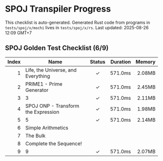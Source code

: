 # SPOJ Transpiler Progress

This checklist is auto-generated.
Generated Rust code from programs in `tests/spoj/x/mochi` lives in `tests/spoj/x/rs`.
Last updated: 2025-08-26 12:09 GMT+7

## SPOJ Golden Test Checklist (6/9)
| Index | Name | Status | Duration | Memory |
|------:|------|:------:|---------:|-------:|
| 1 | Life, the Universe, and Everything | ✓ | 571.0ms | 2.08MB |
| 2 | PRIME1 - Prime Generator | ✓ | 571.0ms | 2.45MB |
| 3 | 3 | ✓ | 571.0ms | 2.11MB |
| 4 | SPOJ ONP - Transform the Expression | ✓ | 571.0ms | 1.98MB |
| 5 | 5 | ✓ | 571.0ms | 2.14MB |
| 6 | Simple Arithmetics |   |  |  |
| 7 | The Bulk |   |  |  |
| 8 | Complete the Sequence! |   |  |  |
| 9 | 9 | ✓ | 571.0ms | 2.07MB |
